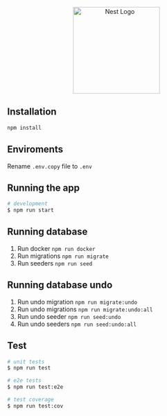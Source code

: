 <p align="center">
  <a href="http://nestjs.com/" target="blank"><img src="https://nestjs.com/img/logo-small.svg" width="200" alt="Nest Logo" /></a>
</p>

## Installation

```bash
npm install
```

## Enviroments

Rename `.env.copy` file to `.env`

## Running the app

```bash
# development
$ npm run start
```

## Running database

1. Run docker `npm run docker`
2. Run migrations `npm run migrate`
3. Run seeders `npm run seed`

## Running database undo

1. Run undo migration `npm run migrate:undo`
2. Run undo migrations `npm run migrate:undo:all`
3. Run undo seeder `npm run seed:undo`
4. Run undo seeders `npm run seed:undo:all`

## Test

```bash
# unit tests
$ npm run test

# e2e tests
$ npm run test:e2e

# test coverage
$ npm run test:cov
```
